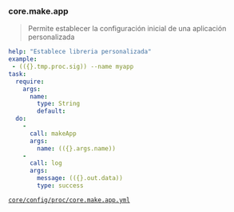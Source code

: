 ### core.make.app

> Permite establecer la configuración inicial de una aplicación personalizada

```yml
help: "Establece libreria personalizada"
example:
 - (({}.tmp.proc.sig)) --name myapp
task:
  require:
    args:
      name:
        type: String
        default:
  do:
    -
      call: makeApp
      args:
        name: (({}.args.name))
    -
      call: log
      args:
        message: (({}.out.data))
        type: success
```
[```core/config/proc/core.make.app.yml```](../app/core/config/proc/core.make.app.yml)
